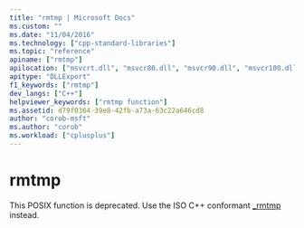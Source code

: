 ```yaml
---
title: "rmtmp | Microsoft Docs"
ms.custom: ""
ms.date: "11/04/2016"
ms.technology: ["cpp-standard-libraries"]
ms.topic: "reference"
apiname: ["rmtmp"]
apilocation: ["msvcrt.dll", "msvcr80.dll", "msvcr90.dll", "msvcr100.dll", "msvcr100_clr0400.dll", "msvcr110.dll", "msvcr110_clr0400.dll", "msvcr120.dll", "msvcr120_clr0400.dll", "ucrtbase.dll"]
apitype: "DLLExport"
f1_keywords: ["rmtmp"]
dev_langs: ["C++"]
helpviewer_keywords: ["rmtmp function"]
ms.assetid: d79f0364-39e8-42fb-a73a-63c22a646cd8
author: "corob-msft"
ms.author: "corob"
ms.workload: ["cplusplus"]
---
```

# rmtmp

This POSIX function is deprecated. Use the ISO C++ conformant [_rmtmp](rmtmp.md) instead.